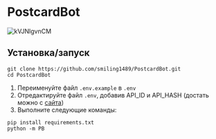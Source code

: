# PostcardBot

![kVJNlgvnCM](https://github.com/smiling1489/PostcardBot/assets/157533747/b34d3656-e44d-4254-b5d5-8ab40d9f7447)

## Установка/запуск
```
git clone https://github.com/smiling1489/PostcardBot.git
cd PostcardBot
```
1. Переименуйте файл `.env.example` в `.env`
2. Отредактируйте файл `.env`, добавив API_ID и API_HASH (достать можно с [сайта](my.telegram.org))
3. Выполните следующие команды:
```
pip install requirements.txt
python -m PB
```
